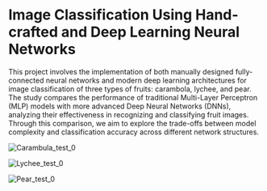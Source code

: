 # Image Classification Using Hand-crafted and Deep Learning Neural Networks
This project involves the implementation of both manually designed fully-connected neural networks and modern deep learning architectures for image classification of three types of fruits: carambola, lychee, and pear. The study compares the performance of traditional Multi-Layer Perceptron (MLP) models with more advanced Deep Neural Networks (DNNs), analyzing their effectiveness in recognizing and classifying fruit images. Through this comparison, we aim to explore the trade-offs between model complexity and classification accuracy across different network structures.

![Carambula_test_0](https://github.com/user-attachments/assets/37ab3fd1-98af-440a-a7ca-e17af1901977)

![Lychee_test_0](https://github.com/user-attachments/assets/d95efbff-5f47-4e26-9f30-be5dbc5bdd05)

![Pear_test_0](https://github.com/user-attachments/assets/301cb39c-356e-402b-a532-6c416ffd59f8)
